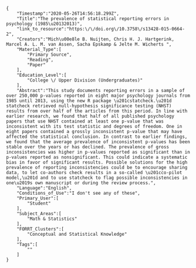 
    {
        "Timestamp":"2020-05-26T14:56:18.299Z",
        "Title":"The prevalence of statistical reporting errors in psychology (1985\u20132013)",
        "link_to_resource":"https:\/\/doi.org\/10.3758\/s13428-015-0664-2",
        "Creators":"Mich\u00e8le B. Nuijten, Chris H. J. Hartgerink, Marcel A. L. M. van Assen, Sacha Epskamp & Jelte M. Wicherts ",
        "Material_Type":[
            "Primary Source",
            "Reading",
            "Paper"
        ],
        "Education_Level":[
            "College \/ Upper Division (Undergraduates)"
        ],
        "Abstract":"This study documents reporting errors in a sample of over 250,000 p-values reported in eight major psychology journals from 1985 until 2013, using the new R package \u201cstatcheck.\u201d statcheck retrieved null-hypothesis significance testing (NHST) results from over half of the articles from this period. In line with earlier research, we found that half of all published psychology papers that use NHST contained at least one p-value that was inconsistent with its test statistic and degrees of freedom. One in eight papers contained a grossly inconsistent p-value that may have affected the statistical conclusion. In contrast to earlier findings, we found that the average prevalence of inconsistent p-values has been stable over the years or has declined. The prevalence of gross inconsistencies was higher in p-values reported as significant than in p-values reported as nonsignificant. This could indicate a systematic bias in favor of significant results. Possible solutions for the high prevalence of reporting inconsistencies could be to encourage sharing data, to let co-authors check results in a so-called \u201cco-pilot model,\u201d and to use statcheck to flag possible inconsistencies in one\u2019s own manuscript or during the review process.",
        "Language":"English",
        "Conditions_of_Use":"I don't see any of these",
        "Primary_User":[
            "Student"
        ],
        "Subject_Areas":[
            "Math & Statistics"
        ],
        "FORRT_Clusters":[
            "Conceptual and Statistical Knowledge"
        ],
        "Tags":[
            ""
        ]
    }
